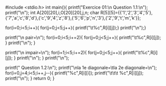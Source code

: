 #include <stdio.h>
int main(){
printf("Exercice 01:\n   Question 1.1:\n"); 
printf("\n");
int A[20][20],i,O[20][20],j,n; 
char R[5][5]={{'1','2','3','4','5'},{'7','a','c','8','d'},{'c','9','4','z','8'},{'5','6','p','n','3'},{'2','9','t','m','k'}};

for(i=0;i<5;i++){
for(j=0;j<5;j++){
printf("\t%c",R[i][j]);}
printf("\n");}

printf("\n pair=\n");
for(i=0;i<5;i+=2){
 for(j=0;j<5;j++){
printf("\t%c",R[i][j]);
}
printf("\n");
}

printf("\n impair=\n");
for(i=1;i<5;i+=2){
 for(j=0;j<5;j++){
printf("\t%c",R[i][j]);
}
printf("\n");
}
printf("\n");  

printf("   Question 1.2:\n"); 
printf("\nla 1e diagonale=\tla 2e diagonale=\n");
for(i=0,j=4;i<5;i++,j--){
printf("%c",R[i][i]);
printf("\t\t\t  %c",R[i][j]);
printf("\n");
}
return 0;
}
